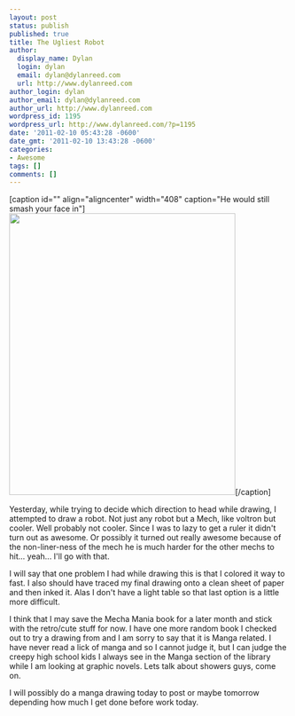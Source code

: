 ```yaml
---
layout: post
status: publish
published: true
title: The Ugliest Robot
author:
  display_name: Dylan
  login: dylan
  email: dylan@dylanreed.com
  url: http://www.dylanreed.com
author_login: dylan
author_email: dylan@dylanreed.com
author_url: http://www.dylanreed.com
wordpress_id: 1195
wordpress_url: http://www.dylanreed.com/?p=1195
date: '2011-02-10 05:43:28 -0600'
date_gmt: '2011-02-10 13:43:28 -0600'
categories:
- Awesome
tags: []
comments: []
---
```

<p>[caption id="" align="aligncenter" width="408" caption="He would still smash your face in"]<a href="http://fancycadaver.com/2011/02/10/ugly-bot/"><br />
<img class="  " title="Ugly Bot" src="http://fancycadaver.com/wp-content/uploads/2011/02/UglyRobot.jpg" alt="" width="408" height="508" /></a>[/caption]</p>
<p>Yesterday, while trying to decide which direction to head while drawing, I attempted to draw a robot. Not just any robot but a Mech, like voltron but cooler. Well probably not cooler. Since I was to lazy to get a ruler it didn't turn out as awesome. Or possibly it turned out really awesome because of the non-liner-ness of the mech he is much harder for the other mechs to hit... yeah... I'll go with that.</p>
<p>I will say that one problem I had while drawing this is that I colored it way to fast. I also should have traced my final drawing onto a clean sheet of paper and then inked it. Alas I don't have a light table so that last option is a little more difficult.</p>
<p>I think that I may save the Mecha Mania book for a later month and stick with the retro/cute stuff for now. I have one more random book I checked out to try a drawing from and I am sorry to say that it is Manga related. I have never read a lick of manga and so I cannot judge it, but I can judge the creepy high school kids I always see in the Manga section of the library while I am looking at graphic novels. Lets talk about showers guys, come on.</p>
<p>I will possibly do a manga drawing today to post or maybe tomorrow depending how much I get done before work today.</p>
